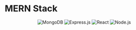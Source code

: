 # MERN Stack
<p align="center">
  <img src="https://img.icons8.com/color/48/mongodb.png" alt="MongoDB" />
  <img src="https://img.icons8.com/ios-filled/50/express-js.png" alt="Express.js" />
  <img src="https://img.icons8.com/plasticine/100/react.png" alt="React" />
  <img src="https://img.icons8.com/color/48/nodejs.png" alt="Node.js" />
</p>
